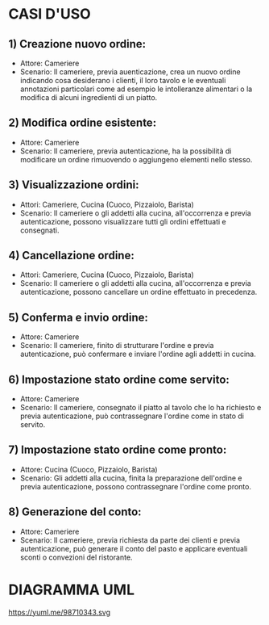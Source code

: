 # CASI D'USO

## 1) Creazione nuovo ordine:
* Attore: Cameriere
* Scenario: Il cameriere, previa auenticazione, crea un nuovo ordine indicando cosa desiderano i clienti, il loro tavolo e le eventuali annotazioni particolari come ad esempio le intolleranze alimentari o la modifica di alcuni ingredienti di un piatto.

## 2) Modifica ordine esistente:
* Attore: Cameriere
* Scenario: Il cameriere, previa autenticazione, ha la possibilità di modificare un ordine rimuovendo o aggiungeno elementi nello stesso.

## 3) Visualizzazione ordini:
* Attori: Cameriere, Cucina (Cuoco, Pizzaiolo, Barista)
* Scenario: Il cameriere o gli addetti alla cucina, all'occorrenza e previa autenticazione, possono visualizzare tutti gli ordini effettuati e consegnati.

## 4) Cancellazione ordine:
* Attori: Cameriere, Cucina (Cuoco, Pizzaiolo, Barista)
* Scenario: Il cameriere o gli addetti alla cucina, all'occorrenza e previa autenticazione, possono cancellare un ordine effettuato in precedenza.

## 5) Conferma e invio ordine:
* Attore: Cameriere
* Scenario: Il cameriere, finito di strutturare l'ordine e previa autenticazione, può confermare e inviare l'ordine agli addetti in cucina.

## 6) Impostazione stato ordine come servito:
* Attore: Cameriere
* Scenario: Il cameriere, consegnato il piatto al tavolo che lo ha richiesto e previa autenticazione, può contrassegnare l'ordine come in stato di servito.

## 7) Impostazione stato ordine come pronto:
* Attore: Cucina (Cuoco, Pizzaiolo, Barista)
* Scenario: Gli addetti alla cucina, finita la preparazione dell'ordine e previa autenticazione, possono contrassegnare l'ordine come pronto.

## 8) Generazione del conto:
* Attore: Cameriere
* Scenario: Il cameriere, previa richiesta da parte dei clienti e previa autenticazione, può generare il conto del pasto e applicare eventuali sconti o convezioni del ristorante.

# DIAGRAMMA UML
https://yuml.me/98710343.svg
